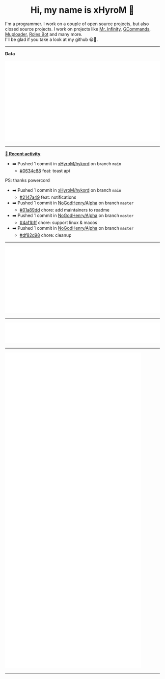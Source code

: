 <p align="center">
    <!-- <img src="https://avatars.githubusercontent.com/u/56601352" width="192" alt="hyro's pfp" /> -->
    <h1 align="center">Hi, my name is xHyroM 👋</h1>
</p>

I'm a programmer. I work on a couple of open source projects, but also closed source projects. I work on projects like [Mr. Infinity](https://discord.com/oauth2/authorize?client_id=720321585625694239&scope=bot%20applications.commands&permissions=8&redirect_uri=https://blobs.gq/imanager&prompt=consent&response_type=code), [GCommands](https://github.com/Garlic-Team/GCommands), [Muploader](https://github.com/xHyroM/Muploader), [Roles Bot](https://github.com/xHyroM/roles-bot) and many more.  
I'll be glad if you take a look at my github 😀👀.

___
**Data**

<img src="https://github.com/xHyroM/xHyroM/blob/master/.cache/base.svg">

___

**[📰 Recent activity](https://github.com/xHyroM)**
* ➡️ Pushed 1 commit in [xHyroM/hykord](https://github.com/xHyroM/hykord) on branch `main`
  * [#0634c88](https://github.com/xHyroM/hykord/commit/0634c88) feat: toast api

PS: thanks powercord
* ➡️ Pushed 1 commit in [xHyroM/hykord](https://github.com/xHyroM/hykord) on branch `main`
  * [#2147a49](https://github.com/xHyroM/hykord/commit/2147a49) feat: notifications
* ➡️ Pushed 1 commit in [NoGodHenry/Alpha](https://github.com/NoGodHenry/Alpha) on branch `master`
  * [#01a89dd](https://github.com/NoGodHenry/Alpha/commit/01a89dd) chore: add maintainers to readme
* ➡️ Pushed 1 commit in [NoGodHenry/Alpha](https://github.com/NoGodHenry/Alpha) on branch `master`
  * [#4af1b1f](https://github.com/NoGodHenry/Alpha/commit/4af1b1f) chore: support linux &amp; macos
* ➡️ Pushed 1 commit in [NoGodHenry/Alpha](https://github.com/NoGodHenry/Alpha) on branch `master`
  * [#df82d98](https://github.com/NoGodHenry/Alpha/commit/df82d98) chore: cleanup


___

<img src="https://github.com/xHyroM/xHyroM/blob/master/.cache/isocalendar.svg">

___

<img src="https://github.com/xHyroM/xHyroM/blob/master/.cache/languages.svg">

___

<img src="https://github.com/xHyroM/xHyroM/blob/master/.cache/achievements.svg">

___
